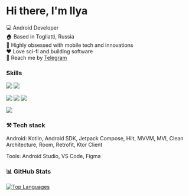 Hi there, I'm Ilya
====================================================================================================================================

:computer: Android Developer <br>
:house: Based in Togliatti, Russia <br>
:iphone: Highly obsessed with mobile tech and innovations <br>
:heart: Love sci-fi and building software <br>
:call_me_hand: Reach me by [Telegram](https://t.me/risely/)

### Skills
<p>
  <img src="https://img.shields.io/badge/kotlin%20-%23323330.svg?&style=for-the-badge&logo=kotlin"/>
  <img src="https://img.shields.io/badge/android%20-%23323330.svg?&style=for-the-badge&logo=android"/>
</p>
<p>
  <img src="https://img.shields.io/badge/typescript-3178C5.svg?&style=for-the-badge&logo=typescript&logoColor=white"/>
  <img src="https://img.shields.io/badge/node.js%20-%2368a063.svg?&style=for-the-badge&logo=node.js&logoColor=white"/>
  <img src="https://img.shields.io/badge/mongodb%20-%23323330.svg?&style=for-the-badge&logo=mongodb"/>
</p>
<p>
  <img src="https://img.shields.io/badge/git%20-%23F05033.svg?&style=for-the-badge&logo=git&logoColor=white"/>
</p>


### ⚒️ Tech stack
<p>Android: Kotlin, Android SDK, Jetpack Compose, Hilt, MVVM, MVI, Clean Architecture, Room, Retrofit, Ktor Client</p>
<p>Tools: Android Studio, VS Code, Figma</p>

### 📊  GitHub Stats
<a href="https://github.com/ilyastoletov" align="left"><img src="https://github-readme-stats.vercel.app/api/top-langs/?username=ilyastoletov&langs_count=5&title_color=0891b2&text_color=ffffff&icon_color=0891b2&bg_color=1c1917&hide_border=true&locale=en&custom_title=Top%20%Languages" alt="Top Languages" /></a>
